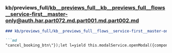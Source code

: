 ### kb/previews_full/kb__previews_full__kb__previews_full__flows__service-first__master-only@auth.har.part072.md.part001.md.part002.md

```md
### kb/previews_full/kb__previews_full__flows__service-first__master-only@auth.har.part072.md.part001.md (part 002)

```md
"cancel_booking_btn\"});let l=yield this.modalService.openModal({component:ht,componentData:{
```

```

```
